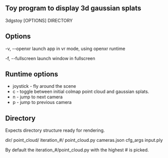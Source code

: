 Toy program to display 3d gaussian splats
----------------------------------------------

3dgstoy [OPTIONS] DIRECTORY

Options
-------------
-v, --openxr
    launch app in vr mode, using openxr runtime

-f, --fullscreen
    launch window in fullscreen

Runtime options
-------------
* joystick - fly around the scene
* c - toggle between initial colmap point cloud and gaussian splats.
* n - jump to next camera
* p - jump to previous camera

Directory
-------------
Expects directory structure ready for rendering.

dir/
    point_cloud/
	    iteration_#/
			point_cloud.py
	cameras.json
	cfg_args
	input.ply

By default the iteration_#/point_cloud.py with the highest # is picked.